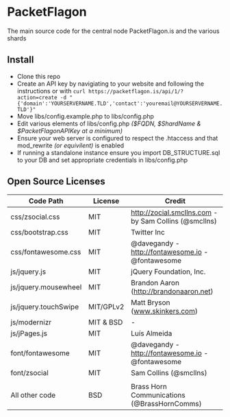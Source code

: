 PacketFlagon
============

The main source code for the central node PacketFlagon.is and the various shards

Install
---------------
* Clone this repo
* Create an API key by navigiating to your website and following the instructions or with ```curl https://packetflagon.is/api/1/?action=create -d "{'domain':'YOURSERVERNAME.TLD','contact':'youremail@YOURSERVERNAME.TLD'}"```
* Move libs/config.example.php to libs/config.php
* Edit various elements of libs/config.php _($FQDN, $ShardName & $PacketFlagonAPIKey at a minimum)_
* Ensure your web server is configured to respect the .htaccess and that mod_rewrite _(or equivilent)_ is enabled
* If running a standalone instance ensure you import DB_STRUCTURE.sql to your DB and set appropriate credentials in libs/config.php

Open Source Licenses
----------
| Code Path		| License	| Credit |
|-----------------------|---------------|--------|
|css/zsocial.css	| MIT		| http://zocial.smcllns.com - by Sam Collins (@smcllns) |
|css/bootstrap.css	| MIT		| Twitter Inc |
|css/fontawesome.css	| MIT		| @davegandy - http://fontawesome.io - @fontawesome |
|js/jquery.js		| MIT		| jQuery Foundation, Inc. |
|js/jquery.mousewheel	| MIT		| Brandon Aaron (http://brandonaaron.net) |
|js/jquery.touchSwipe	| MIT/GPLv2	| Matt Bryson (www.skinkers.com) |
|js/modernizr		| MIT & BSD	| - |
|js/jPages.js		| MIT		| Luís Almeida |
|font/fontawesome	| MIT		| @davegandy - http://fontawesome.io - @fontawesome |
|font/zsocial		| MIT		| Sam Collins (@smcllns) |  
|			| 		| | 
|All other code		| BSD		| Brass Horn Communications (@BrassHornComms) |

